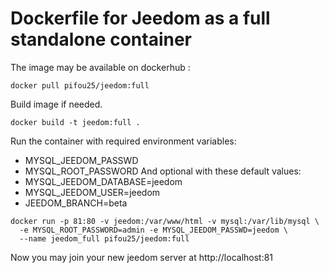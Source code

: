 # Dockerfile for Jeedom as a full standalone container

The image may be available on dockerhub :
```
docker pull pifou25/jeedom:full
```

Build image if needed.
```
docker build -t jeedom:full .
```

Run the container with required environment variables:
* MYSQL_JEEDOM_PASSWD
* MYSQL_ROOT_PASSWORD
And optional with these default values:
* MYSQL_JEEDOM_DATABASE=jeedom
* MYSQL_JEEDOM_USER=jeedom
* JEEDOM_BRANCH=beta

```
docker run -p 81:80 -v jeedom:/var/www/html -v mysql:/var/lib/mysql \
  -e MYSQL_ROOT_PASSWORD=admin -e MYSQL_JEEDOM_PASSWD=jeedom \
  --name jeedom_full pifou25/jeedom:full
```

Now you may join your new jeedom server at http://localhost:81
